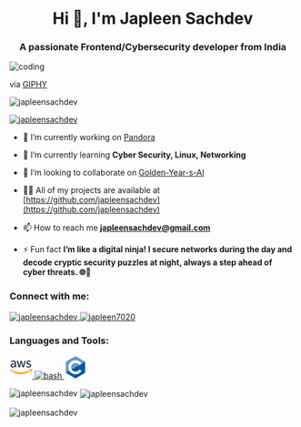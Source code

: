 <h1 align="center">Hi 👋, I'm Japleen Sachdev</h1>
<h3 align="center">A passionate Frontend/Cybersecurity developer from India</h3>

<!-- Correctly embedded GIF using Markdown -->
![coding](https://media.giphy.com/media/RbDKaczqWovIugyJmW/giphy.gif)
<p>via <a href="https://giphy.com/gifs/looneytunesworldofmayhem-world-of-mayhem-looney-tunes-ltwom-RbDKaczqWovIugyJmW">GIPHY</a></p>

<p align="left"> <img src="https://komarev.com/ghpvc/?username=japleensachdev&label=Profile%20views&color=0e75b6&style=flat" alt="japleensachdev" /> </p>

<p align="left"> <a href="https://github.com/ryo-ma/github-profile-trophy"><img src="https://github-profile-trophy.vercel.app/?username=japleensachdev" alt="japleensachdev" /></a> </p>

- 🔭 I’m currently working on [Pandora](https://github.com/japleensachdev/pandora)

- 🌱 I’m currently learning **Cyber Security, Linux, Networking**

- 👯 I’m looking to collaborate on [Golden-Year-s-AI](https://github.com/Aarushi0010/Golden-Year-s-AI)

- 👨‍💻 All of my projects are available at [https://github.com/japleensachdev](https://github.com/japleensachdev)

- 📫 How to reach me **japleensachdev@gmail.com**

- ⚡ Fun fact **I’m like a digital ninja! I secure networks during the day and decode cryptic security puzzles at night, always a step ahead of cyber threats. 🌐🔐**

<h3 align="left">Connect with me:</h3>
<p align="left">
    <a href="https://linkedin.com/in/japleensachdev" target="blank">
        <img align="center" src="https://raw.githubusercontent.com/rahuldkjain/github-profile-readme-generator/master/src/images/icons/Social/linked-in-alt.svg" alt="japleensachdev" height="30" width="40" />
    </a>
    <a href="https://discord.gg/japleen7020" target="blank">
        <img align="center" src="https://raw.githubusercontent.com/rahuldkjain/github-profile-readme-generator/master/src/images/icons/Social/discord.svg" alt="japleen7020" height="30" width="40" />
    </a>
</p>

<h3 align="left">Languages and Tools:</h3>
<p align="left">
    <a href="https://aws.amazon.com" target="_blank" rel="noreferrer">
        <img src="https://raw.githubusercontent.com/devicons/devicon/master/icons/amazonwebservices/amazonwebservices-original-wordmark.svg" alt="aws" width="40" height="40"/>
    </a>
    <a href="https://www.gnu.org/software/bash/" target="_blank" rel="noreferrer">
        <img src="https://www.vectorlogo.zone/logos/gnu_bash/gnu_bash-icon.svg" alt="bash" width="40" height="40"/>
    </a>
    <a href="https://www.cprogramming.com/" target="_blank" rel="noreferrer">
        <img src="https://raw.githubusercontent.com/devicons/devicon/master/icons/c/c-original.svg" alt="c" width="40" height="40"/>
    </a>
    <!-- Add more tools as needed -->
</p>

<p><img align="left" src="https://github-readme-stats.vercel.app/api/top-langs?username=japleensachdev&show_icons=true&locale=en&layout=compact" alt="japleensachdev" /></p>

<p>&nbsp;<img align="center" src="https://github-readme-stats.vercel.app/api?username=japleensachdev&show_icons=true&locale=en" alt="japleensachdev" /></p>

<p><img align="center" src="https://github-readme-streak-stats.herokuapp.com/?user=japleensachdev&" alt="japleensachdev" /></p>
